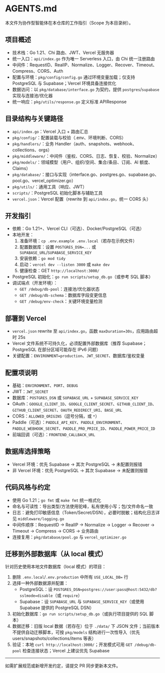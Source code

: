 # AGENTS.md

本文件为协作型智能体在本仓库的工作指引（Scope 为本目录树）。

## 项目概述

- 技术栈：Go 1.21、Chi 路由、JWT、Vercel 无服务器
- 统一入口：`api/index.go` 作为唯一 Serverless 入口，由 Chi 统一注册路由
- 中间件：RequestID、RealIP、Normalize、Logger、Recover、Timeout、Compress、CORS、Auth
- 配置与环境：`pkg/config/config.go` 通过环境变量加载；仅支持 PostgreSQL 与 Supabase；Vercel 环境具备连接优化
- 数据访问：以 `pkg/database/interface.go` 为契约，提供 `postgres`/`supabase` 实现与连接池/优化器
- 统一响应：`pkg/utils/response.go` 定义标准 APIResponse

## 目录结构与关键路径

- `api/index.go`：Vercel 入口 + 路由汇总
- `pkg/config/`：配置装载与校验（.env、环境判断、CORS）
- `pkg/handlers/`：业务 Handler（auth、snapshots、webhook、collections、orgs）
- `pkg/middleware/`：中间件（鉴权、CORS、日志、恢复、校验、Normalize）
- `pkg/models/`：领域模型（用户、组织/空间、集合/条目、订阅、AI 额度、Claims）
- `pkg/database/`：接口与实现（interface.go、postgres.go、supabase.go、pool.go、vercel_optimizer.go）
- `pkg/utils/`：通用工具（响应、JWT）
- `scripts/`：PostgreSQL 初始化脚本与辅助工具
- `vercel.json`：Vercel 配置（rewrite 到 `api/index.go`，统一 CORS 头）

## 开发指引

- 依赖：Go 1.21+、Vercel CLI（可选）、Docker/PostgreSQL（可选）
- 本地开发：
  1) 准备环境：`cp .env.example .env.local`（若存在示例文件）
  2) 配置数据库：设置 `POSTGRES_DSN=...` 或 `SUPABASE_URL`/`SUPABASE_SERVICE_KEY`
  3) 安装依赖：`go mod tidy`
  4) 启动：`vercel dev --listen 3000` 或 `make dev`
  5) 健康检查：GET `http://localhost:3000/`
- PostgreSQL 初始化：`go run scripts/setup_db.go`（或参考 SQL 脚本）
- 调试端点（开发环境）：
  - `GET /debug/db-pool`：连接池/优化器状态
  - `GET /debug/db-schema`：数据库字段变更信息
  - `GET /debug/env-check`：关键环境变量检测

## 部署到 Vercel

- `vercel.json` rewrite 至 `api/index.go`，函数 `maxDuration=30s`，应用路由超时 25s
- Vercel 文件系统不可持久化，必须配置外部数据库（推荐 Supabase；PostgreSQL 在部分区域可能存在 IPv6 问题）
- 关键配置：`ENVIRONMENT=production`、`JWT_SECRET`、数据库/鉴权变量

## 配置项说明

- 基础：`ENVIRONMENT`、`PORT`、`DEBUG`
- JWT：`JWT_SECRET`
- 数据库：`POSTGRES_DSN` 或 `SUPABASE_URL` + `SUPABASE_SERVICE_KEY`
- OAuth：`GOOGLE_CLIENT_ID`、`GOOGLE_CLIENT_SECRET`、`GITHUB_CLIENT_ID`、`GITHUB_CLIENT_SECRET`、`OAUTH_REDIRECT_URI`、`BASE_URL`
- CORS：`ALLOWED_ORIGINS`（逗号分隔，或 `*`）
- Paddle（可选）：`PADDLE_API_KEY`、`PADDLE_ENVIRONMENT`、`PADDLE_WEBHOOK_SECRET`、`PADDLE_PRO_PRICE_ID`、`PADDLE_POWER_PRICE_ID`
- 前端回调（可选）：`FRONTEND_CALLBACK_URL`

## 数据库选择策略

- Vercel 环境：优先 Supabase → 其次 PostgreSQL → 未配置则报错
- 非 Vercel 环境：优先 PostgreSQL → 其次 Supabase → 未配置则报错

## 代码风格与约定

- 使用 Go 1.21；`go fmt` 或 `make fmt` 统一格式化
- 命名与可读性：导出类型/方法使用驼峰，私有使用小写；包/文件命名一致
- 日志：避免打印敏感信息（Token/Secret/DSN），必要时脱敏；结构化日志详见 `middleware/logging.go`
- 中间件顺序：RequestID → RealIP → Normalize → Logger → Recover → Timeout → Compress → CORS → 业务路由
- 连接复用：`pkg/database/pool.go` 与 `vercel_optimizer.go`

## 迁移到外部数据库（从 local 模式）

针对历史使用本地文件数据库（local 模式）的项目：

1) 删除 `.env.local`/`.env.production` 中所有 `USE_LOCAL_DB=` 行
2) 选择一种外部数据源并配置：
   - PostgreSQL：设 `POSTGRES_DSN=postgres://user:pass@host:5432/db?sslmode=disable`（或 `require`）
   - Supabase：设 `SUPABASE_URL` 与 `SUPABASE_SERVICE_KEY`（或使用 Supabase 提供的 PostgreSQL DSN）
3) 初始化数据库：`go run scripts/setup_db.go`（或执行项目提供的 SQL 脚本）
4) 数据迁移：旧版 local 数据（若存在）位于 `./data/` 下 JSON 文件；当前版本不提供自动迁移脚本，可按 `pkg/models` 结构进行一次性导入（优先 users/snapshots/collections/items 等表）
5) 验证：本地 `curl http://localhost:3000/`；开发模式可用 `GET /debug/db-pool` 检查连接状态；Vercel 上建议优先 Supabase

---
如需扩展规范或新增开发约定，请提交 PR 同步更新本文件。

